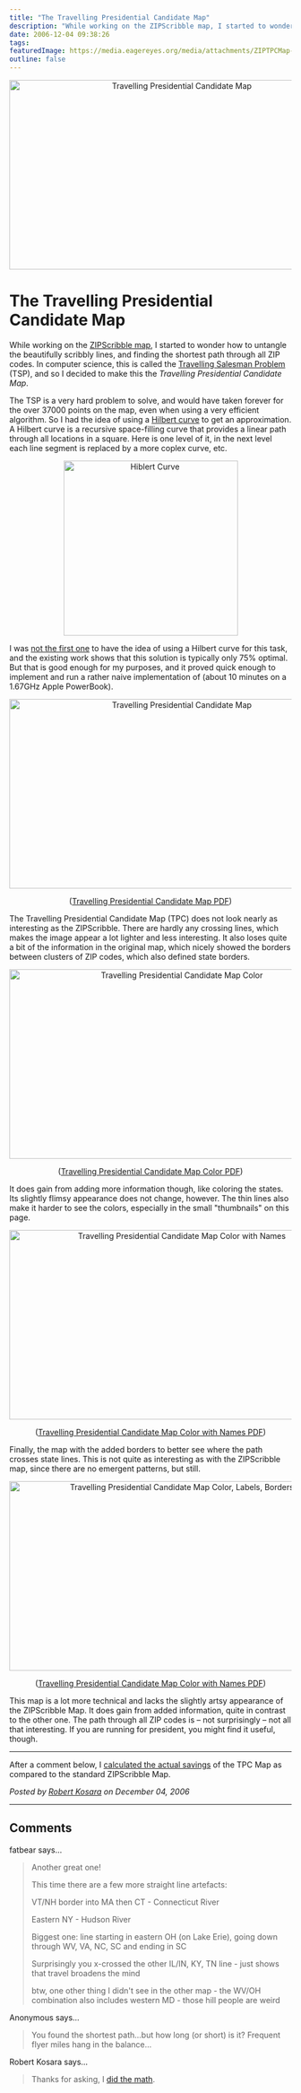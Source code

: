 ```yaml
---
title: "The Travelling Presidential Candidate Map"
description: "While working on the ZIPScribble map, I started to wonder how to untangle the beautifully scribbly lines, and finding the shortest path through all ZIP codes. In computer science, this is called the Travelling Salesman Problem (TSP), and so I decided to make this the Travelling Presidential Candidate Map."
date: 2006-12-04 09:38:26
tags: 
featuredImage: https://media.eagereyes.org/media/attachments/ZIPTPCMap-color-names-borders.png
outline: false
---
```


<p align="center"><img title="Travelling Presidential Candidate Map" src="https://media.eagereyes.org/media/attachments/ZIPTPCMap-color-names-borders.png" alt="Travelling Presidential Candidate Map" width="600" height="338" border="0" /></p>

# The Travelling Presidential Candidate Map

While working on the <a href="/zipscribble-maps/united-states">ZIPScribble map</a>, I started to wonder how to untangle the beautifully scribbly lines, and finding the shortest path through all ZIP codes. In computer science, this is called the <a href="http://en.wikipedia.org/wiki/Travelling_salesman_problem">Travelling Salesman Problem</a> (TSP), and so I decided to make this the <em>Travelling Presidential Candidate Map</em>.

The TSP is a very hard problem to solve, and would have taken forever for the over 37000 points on the map, even when using a very efficient algorithm. So I had the idea of using a <a href="http://en.wikipedia.org/wiki/Hilbert_curve">Hilbert curve</a> to get an approximation. A Hilbert curve is a recursive space-filling curve that provides a linear path through all locations in a square. Here is one level of it, in the next level each line segment is replaced by a more coplex curve, etc.

<p align="center"><img class="aligncenter" title="Hiblert Curve" src="https://media.eagereyes.org/media/attachments/HilbertCurve.png" alt="Hiblert Curve" width="311" height="312" border="0" /></p>

I was <a href="http://www.nirarebakun.com/graph/ehilbtsp.html">not the first one</a> to have the idea of using a Hilbert curve for this task, and the existing work shows that this solution is typically only 75% optimal. But that is good enough for my purposes, and it proved quick enough to implement and run a rather naive implementation of (about 10 minutes on a 1.67GHz Apple PowerBook).

<p align="center"><img class="aligncenter" title="Travelling Presidential Candidate Map" src="https://media.eagereyes.org/media/attachments/ZIPTPCMap.png" alt="Travelling Presidential Candidate Map" width="600" height="338" border="0" /></p>
<p align="center">(<a href="https://media.eagereyes.org/media/attachments/ZIPTPCMap.pdf" target="_blank">Travelling Presidential Candidate Map PDF</a>)</p>

The Travelling Presidential Candidate Map (TPC) does not look nearly as interesting as the ZIPScribble. There are hardly any crossing lines, which makes the image appear a lot lighter and less interesting. It also loses quite a bit of the information in the original map, which nicely showed the borders between clusters of ZIP codes, which also defined state borders.

<p align="center"><img class="aligncenter" title="Travelling Presidential Candidate Map Color" src="https://media.eagereyes.org/media/attachments/ZIPTPCMap-color.png" alt="Travelling Presidential Candidate Map Color" width="600" height="338" border="0" /></p>
<p align="center">(<a href="https://media.eagereyes.org/media/attachments/ZIPTPCMap-color.pdf" target="_blank">Travelling Presidential Candidate Map Color PDF</a>)</p>

It does gain from adding more information though, like coloring the states. Its slightly flimsy appearance does not change, however. The thin lines also make it harder to see the colors, especially in the small "thumbnails" on this page.

<p align="center"><img class="aligncenter" title="Travelling Presidential Candidate Map Color with Names" src="https://media.eagereyes.org/media/attachments/ZIPTPCMap-color-names.png" alt="Travelling Presidential Candidate Map Color with Names" width="600" height="338" border="0" /></p>
<p align="center">(<a href="https://media.eagereyes.org/media/attachments/ZIPTPCMap-color-names.pdf" target="_blank">Travelling Presidential Candidate Map Color with Names PDF</a>)</p>

Finally, the map with the added borders to better see where the path crosses state lines. This is not quite as interesting as with the ZIPScribble map, since there are no emergent patterns, but still.

<p align="center"><img title="Travelling Presidential Candidate Map Color, Labels, Borders" src="https://media.eagereyes.org/media/attachments/ZIPTPCMap-color-names-borders.png" alt="Travelling Presidential Candidate Map Color, Labels, Borders" width="600" height="338" border="0" /></p>
<p align="center">(<a href="https://media.eagereyes.org/media/attachments/ZIPTPCMap-color-names-borders.pdf" target="_blank">Travelling Presidential Candidate Map Color with Names PDF</a>)</p>

This map is a lot more technical and lacks the slightly artsy appearance of the ZIPScribble Map. It does gain from added information, quite in contrast to the other one. The path through all ZIP codes is – not surprisingly – not all that interesting. If you are running for president, you might find it useful, though.

<hr />

After a comment below, I <a href="/blog/2007/what-travelling-presidential-candidates-save.html">calculated the actual savings</a> of the TPC Map as compared to the standard ZIPScribble Map.


_Posted by <a href="/about">Robert Kosara</a> on December 04, 2006_


<aside class="comments">

---
## Comments

fatbear says…
>	Another great one!
>	
>	This time there are a few more straight line artefacts:
>	
>	VT/NH border into MA then CT - Connecticut River
>	
>	Eastern NY - Hudson River
>	
>	Biggest one: line starting in eastern OH (on Lake Erie), going down through WV, VA, NC, SC and ending in SC
>	
>	Surprisingly you x-crossed the other IL/IN, KY, TN line - just shows that travel broadens the mind
>	
>	btw, one other thing I didn't see in the other map - the WV/OH combination also includes western MD - those hill people are weird

Anonymous says…
>	You found the shortest path...but how long (or short) is it?  Frequent flyer miles hang in the balance...

Robert Kosara says…
>	Thanks for asking, I <a href="/blog/what-travelling-presidential-candidates-save.html">did the math</a>.

</aside>

